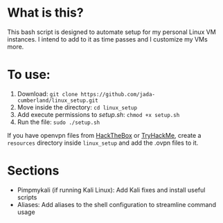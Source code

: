 # What is this?
This bash script is designed to automate setup for my personal Linux VM instances. I intend to add to it as time passes and I customize my VMs more.

# To use: 
1. Download: `git clone https://github.com/jada-cumberland/linux_setup.git`
2. Move inside the directory: `cd linux_setup`
3. Add execute permissions to *setup.sh*: `chmod +x setup.sh`
4. Run the file: `sudo ./setup.sh`

If you have openvpn files from [HackTheBox](https://app.hackthebox.com) or [TryHackMe](https://tryhackme.com), create a `resources` directory inside `linux_setup` and add the .ovpn files to it.

# Sections
- Pimpmykali (if running Kali Linux): Add Kali fixes and install useful scripts
- Aliases: Add aliases to the shell configuration to streamline command usage
